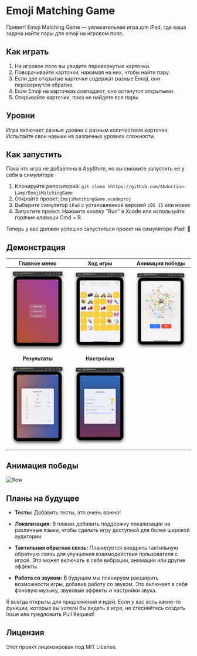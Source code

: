# Emoji Matching Game

Привет! Emoji Matching Game — увлекательная игра для iPad, где ваша задача найти пары для emoji на игровом поле.

## Как играть

1. На игровое поле вы увидите перевернутые карточки.
2. Поворачивайте карточки, нажимая на них, чтобы найти пару.
3. Если две открытые карточки содержат разные Emoji, они перевернутся обратно.
4. Если Emoji на карточках совпадают, они останутся открытыми.
5. Открывайте карточки, пока не найдете все пары.

## Уровни

Игра включает разные уровни с разным количеством карточек. Испытайте свои навыки на различных уровнях сложности.

## Как запустить

Пока что игра не добавлена в AppStore, но вы сможите запустить ее у себя в симуляторе

1. Клонируйте репозиторий: `git clone hhttps://github.com/Abduction-Lamp/EmojiMatchingGame`
2. Откройте проект: `EmojiMatchingGame.xcodeproj`
3. Выберите симулятор `iPad` с установленной версией `iOS 15` или новее
4. Запустите проект: Нажмите кнопку "Run" в Xcode или используйте горячие клавиши Cmd + R.

Теперь у вас должен успешно запуститься проект на симуляторе iPad! 🎉




## Демонстрация

|Главное меню|Ход игры|Анимация победы|
|:-:|:-:|:-:|
|<img src="Screenshots/1.png" alt="Игра">|<img src="Screenshots/2.png" alt="Игра">|<img src="Screenshots/3.png" alt="Салют">|
|**Результаты**|**Настройки**||
|<img src="Screenshots/4.png" alt="Результаты">| <img src="Screenshots/5.png" alt="Настройки">|  |


## Анимация победы

<img src="Screenshots/flow.gif" alt="flow">

## Планы на будущее

- **Тесты:** Добавить тесты, это очень важно! 


- **Локализация:**
  В планах добавить поддержку локализации на различные языки, чтобы сделать игру доступной для более широкой аудитории.

- **Тактильная обратная связь:**
  Планируется внедрить тактильную обратную связь для улучшения взаимодействия пользователя с игрой. Это может включать в себя вибрации, анимации или другие эффекты.

- **Работа со звуком:**
  В будущем мы планируем расширить возможности игры, добавив работу со звуком. Это включает в себя фоновую музыку, звуковые эффекты и настройки звука.

Я всегда открыты для предложений и идей. Если у вас есть какие-то функции, которые вы хотели бы видеть в игре, не стесняйтесь создать Issue или предложить Pull Request!


## Лицензия

Этот проект лицензирован под MIT License.